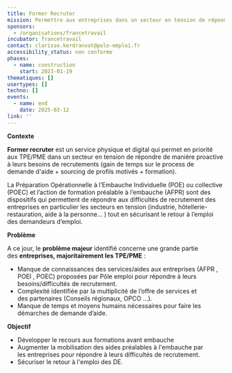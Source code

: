 ```yaml
---
title: Former Recruter
mission: Permettre aux entreprises dans un secteur en tension de répondre à leurs besoins de recrutement
sponsors:
  - /organisations/francetravail
incubator: francetravail
contact: clarisse.kerdranvat@pole-emploi.fr
accessibility_status: non conforme
phases:
  - name: construction
    start: 2023-01-19
thematiques: []
usertypes: []
techno: []
events:
  - name: end
    date: 2025-03-12
link: ''
---
```

**Contexte**

**Former recruter** est un service physique et digital qui permet en priorité aux TPE/PME dans un secteur en tension de répondre de manière proactive à leurs besoins de recrutements (gain de temps sur le process de demande d'aide + sourcing de profils motivés + formation).

La Préparation Opérationnelle à l’Embauche Individuelle (POE) ou collective (POEC) et l’action de formation préalable à l’embauche (AFPR) sont des dispositifs qui permettent de répondre aux difficultés de recrutement des entreprises en particulier les secteurs en tension (industrie, hôtellerie-restauration, aide à la personne… ) tout en sécurisant le retour à l’emploi des demandeurs d’emploi.

**Problème**

A ce jour, le **problème majeur** identifié concerne une grande partie des **entreprises, majoritairement les TPE/PME** : ​

* Manque de connaissances des services/aides aux entreprises (AFPR , POEI , POEC) proposées par Pôle emploi pour répondre à leurs besoins/difficultés de recrutement. ​
* Complexité identifiée par la multiplicité de l’offre de services et des partenaires (Conseils régionaux, OPCO …).​
* Manque de temps et moyens humains nécessaires pour faire ​les démarches de demande d’aide.

**Objectif**

* Développer le recours aux formations avant embauche
* Augmenter la mobilisation des aides préalables à l'embauche par les entreprises pour répondre à leurs difficultés de recrutement.​
* Sécuriser le retour à l'emploi des DE.
